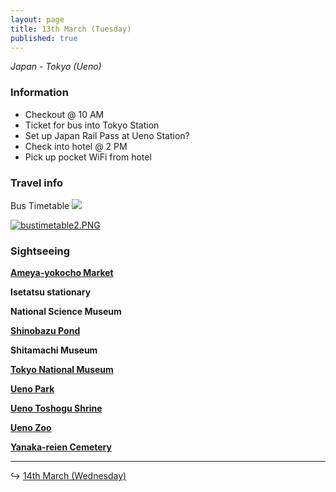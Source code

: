 ```yaml
---
layout: page
title: 13th March (Tuesday)
published: true
---
```

_Japan - Tokyo (Ueno)_

### Information

- Checkout @ 10 AM
- Ticket for bus into Tokyo Station
- Set up Japan Rail Pass at Ueno Station?
- Check into hotel @ 2 PM
- Pick up pocket WiFi from hotel

### Travel info

Bus Timetable
<a href="http://maki.host/days/week1/bustimetable.PNG">![]({{site.baseurl}}/days/week1/bustimetable.PNG)</a>

<a href="http://maki.host/days/week1/bustimetable2.PNG">![bustimetable2.PNG]({{site.baseurl}}/days/week1/bustimetable2.PNG)</a>


### Sightseeing

**[Ameya-yokocho Market](/locations/japan/ameyoko)**

**Isetatsu stationary**

**National Science Museum**

**[Shinobazu Pond](/locations/japan/shinobazupond)**

**Shitamachi Museum**

**[Tokyo National Museum](/locations/japan/tokyonationalmuseum)**

**[Ueno Park](/locations/japan/uenopark)**

**[Ueno Toshogu Shrine](/locations/japan/uenoshrine)**

**[Ueno Zoo](/locations/japan/uenozoo)**

**[Yanaka-reien Cemetery](/locations/japan/yanakareiencemetery)**

<hr>

↪ [14th March (Wednesday)](/days/week1/14mar)
